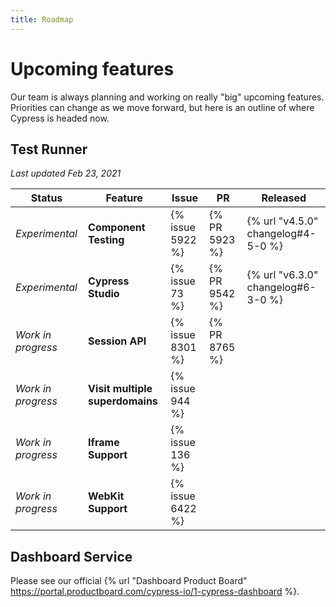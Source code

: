 ```yaml
---
title: Roadmap
---
```


# Upcoming features

Our team is always planning and working on really "big" upcoming features. Priorities can change as we move forward, but here is an outline of where Cypress is headed now.

## Test Runner

*Last updated Feb 23, 2021*

Status               | Feature                            |  Issue            | PR           | Released
---------------------| -----------------------------------|-------------------|--------------|------------
*Experimental*       | **Component Testing**              |  {% issue 5922 %} | {% PR 5923 %}| {% url "v4.5.0" changelog#4-5-0 %}
*Experimental*       | **Cypress Studio**              |  {% issue 73 %} | {% PR 9542 %}| {% url "v6.3.0" changelog#6-3-0 %}
*Work in progress*   | **Session API**                    |  {% issue 8301 %} | {% PR 8765 %}|
*Work in progress*   | **Visit multiple superdomains**    |  {% issue 944 %}  |              |
*Work in progress*   | **Iframe Support**                 |  {% issue 136 %}  |              |
*Work in progress*   | **WebKit Support**                 |  {% issue 6422 %}  |              |

## Dashboard Service

Please see our official {% url "Dashboard Product Board" https://portal.productboard.com/cypress-io/1-cypress-dashboard %}.
